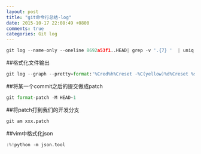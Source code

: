 ```yaml
---
layout: post
title: "git命令行总结-log"
date: 2015-10-17 22:08:49 +0800
comments: true
categories: Git log
---
```


```python
git log --name-only --oneline 8692a53f1..HEAD| grep -v '.{7} '  | uniq 
```

##格式化文件输出

```python
git log --graph --pretty=format:'%Cred%h%Creset -%C(yellow)%d%Creset %s %Cgreen(%cr)%Creset' --abbrev-commit --date=relative --name-status
```

##将某一个commit之后的提交做成patch

```python
git format-patch -M HEAD~1
```

##将patch打到我们的开发分支

```python
git am xxx.patch
```

##vim中格式化json

```python
:%!python -m json.tool       
```
